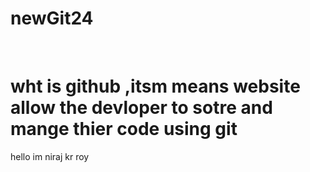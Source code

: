 # newGit24
</br>
<h1> wht is github ,itsm means website allow the devloper to sotre and mange thier code using git  </h1>
<div>hello im niraj kr roy</div>
